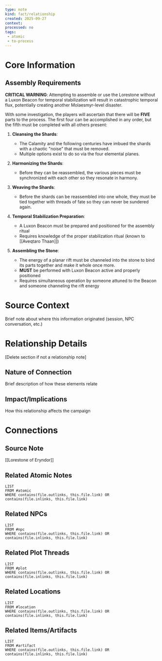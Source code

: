 ```yaml
---
type: note
kind: fact/relationship
created: 2025-09-27
context: 
processed: no
tags:
 - atomic
 - to-process
---
```

# Core Information

## Assembly Requirements

**CRITICAL WARNING**: Attempting to assemble or use the Lorestone without a Luxon Beacon for temporal stabilization will result in catastrophic temporal flux, potentially creating another Molaesmyr-level disaster.

With some investigation, the players will ascertain that there will be **FIVE** parts to the process. The first four can be accomplished in any order, but the fifth must be completed with all others present:

1. **Cleansing the Shards**:
    
    - The Calamity and the following centuries have imbued the shards with a chaotic "noise" that must be removed.
    - Multiple options exist to do so via the four elemental planes.
2. **Harmonizing the Shards**:
    
    - Before they can be reassembled, the various pieces must be synchronized with each other so they resonate in harmony.
3. **Weaving the Shards**:
    
    - Before the shards can be reassembled into one whole, they must be tied together with threads of fate so they can never be sundered again.
4. **Temporal Stabilization Preparation**:
    
    - A Luxon Beacon must be prepared and positioned for the assembly ritual
    - Requires knowledge of the proper stabilization ritual (known to [[Aveqtaro Thaan]])
5. **Assembling the Stone**:
    
    - The energy of a planar rift must be channeled into the stone to bind its parts together and make it whole once more.
    - **MUST** be performed with Luxon Beacon active and properly positioned
    - Requires simultaneous operation by someone attuned to the Beacon and someone channeling the rift energy

# Source Context
Brief note about where this information originated (session, NPC conversation, etc.)

# Relationship Details
[Delete section if not a relationship note]
## Nature of Connection
Brief description of how these elements relate

## Impact/Implications
How this relationship affects the campaign

# Connections
## Source Note
[[Lorestone of Eryndor]]

## Related Atomic Notes
```dataview
LIST
FROM #atomic
WHERE contains(file.outlinks, this.file.link) OR contains(file.inlinks, this.file.link)
```

## Related NPCs
```dataview
LIST
FROM #npc 
WHERE contains(file.outlinks, this.file.link) OR contains(file.inlinks, this.file.link)
```

## Related Plot Threads
```dataview
LIST
FROM #plot  
WHERE contains(file.outlinks, this.file.link) OR contains(file.inlinks, this.file.link)
```

## Related Locations
```dataview
LIST
FROM #location 
WHERE contains(file.outlinks, this.file.link) OR contains(file.inlinks, this.file.link)
```

## Related Items/Artifacts
```dataview
LIST
FROM #artifact 
WHERE contains(file.outlinks, this.file.link) OR contains(file.inlinks, this.file.link)
```
